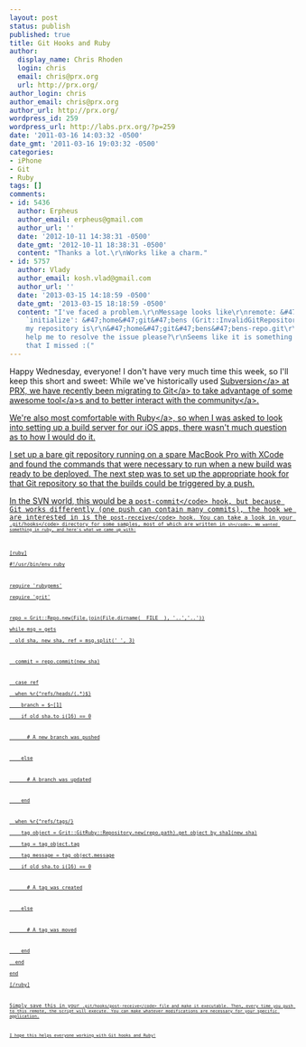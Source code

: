 ```yaml
---
layout: post
status: publish
published: true
title: Git Hooks and Ruby
author:
  display_name: Chris Rhoden
  login: chris
  email: chris@prx.org
  url: http://prx.org/
author_login: chris
author_email: chris@prx.org
author_url: http://prx.org/
wordpress_id: 259
wordpress_url: http://labs.prx.org/?p=259
date: '2011-03-16 14:03:32 -0500'
date_gmt: '2011-03-16 19:03:32 -0500'
categories:
- iPhone
- Git
- Ruby
tags: []
comments:
- id: 5436
  author: Erpheus
  author_email: erpheus@gmail.com
  author_url: ''
  date: '2012-10-11 14:38:31 -0500'
  date_gmt: '2012-10-11 18:38:31 -0500'
  content: "Thanks a lot.\r\nWorks like a charm."
- id: 5757
  author: Vlady
  author_email: kosh.vlad@gmail.com
  author_url: ''
  date: '2013-03-15 14:18:59 -0500'
  date_gmt: '2013-03-15 18:18:59 -0500'
  content: "I've faced a problem.\r\nMessage looks like\r\nremote: &#47;usr&#47;local&#47;rvm&#47;rubies&#47;ruby-1.9.3-p392&#47;lib&#47;ruby&#47;gems&#47;1.9.1&#47;gems&#47;grit-2.5.0&#47;lib&#47;grit&#47;repo.rb:51:in
    `initialize': &#47;home&#47;git&#47;bens (Grit::InvalidGitRepositoryError)\r\nbut
    my repository is\r\n&#47;home&#47;git&#47;bens&#47;bens-repo.git\r\nCould you
    help me to resolve the issue please?\r\nSeems like it is something tiny thing
    that I missed :("
---
```

<p>Happy Wednesday, everyone! I don't have very much time this week, so I'll keep this short and sweet: While we've historically used <a href="http:&#47;&#47;subversion.apache.org&#47;">Subversion<&#47;a> at PRX, we have recently been migrating to <a href="http:&#47;&#47;git-scm.org">Git<&#47;a> to take advantage of some <a href="http:&#47;&#47;github.com">awesome tool<&#47;a>s and to better <a href="http:&#47;&#47;github.com&#47;PRX">interact with the community<&#47;a>.</p>
<p>We're also most comfortable with <a href="http:&#47;&#47;ruby-lang.org">Ruby<&#47;a>, so when I was asked to look into setting up a build server for our iOS apps, there wasn't much question as to how I would do it.</p>
<p>I set up a bare git repository running on a spare MacBook Pro with XCode and found the commands that were necessary to run when a new build was ready to be deployed. The next step was to set up the appropriate hook for that Git repository so that the builds could be triggered by a push.</p>
<p>In the SVN world, this would be a <code>post-commit<&#47;code> hook, but because Git works differently (one push can contain many commits), the hook we are interested in is the <code>post-receive<&#47;code> hook. You can take a look in your <code>.git&#47;hooks<&#47;code> directory for some samples, most of which are written in <code>sh<&#47;code>. We wanted something in ruby, and here's what we came up with:</p>
<p>[ruby]<br />
#!&#47;usr&#47;bin&#47;env ruby</p>
<p>require 'rubygems'<br />
require 'grit'</p>
<p>repo = Grit::Repo.new(File.join(File.dirname(__FILE__), '..','..'))<br />
while msg = gets<br />
  old_sha, new_sha, ref = msg.split(' ', 3)</p>
<p>  commit = repo.commit(new_sha)</p>
<p>  case ref<br />
  when %r{^refs&#47;heads&#47;(.*)$}<br />
    branch = $~[1]<br />
    if old_sha.to_i(16) == 0</p>
<p>      # A new branch was pushed</p>
<p>    else</p>
<p>      # A branch was updated</p>
<p>    end</p>
<p>  when %r{^refs&#47;tags&#47;}<br />
    tag_object = Grit::GitRuby::Repository.new(repo.path).get_object_by_sha1(new_sha)<br />
    tag = tag_object.tag<br />
    tag_message = tag_object.message<br />
    if old_sha.to_i(16) == 0</p>
<p>      # A tag was created</p>
<p>    else</p>
<p>      # A tag was moved</p>
<p>    end<br />
  end<br />
end<br />
[&#47;ruby]</p>
<p>Simply save this in your <code>.git&#47;hooks&#47;post-receive<&#47;code> file and make it executable. Then, every time you push to this remote, the script will execute. You can make whatever modifications are necessary for your specific application.</p>
<p>I hope this helps everyone working with Git hooks and Ruby!</p>
